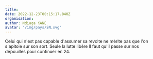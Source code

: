 ```yaml
---
title: 
date: 2022-12-23T00:15:17.840Z
organisation: 
author: Ndiaga KANE 
avatar: "/img/pays/SN.svg"
---
```


Celui qui n'est pas capable d'assumer sa revolte ne mérite pas que l'on s'apitoie sur son sort. Seule la lutte libère
Il faut qu'il passe sur nos dépouilles pour continuer en 24.